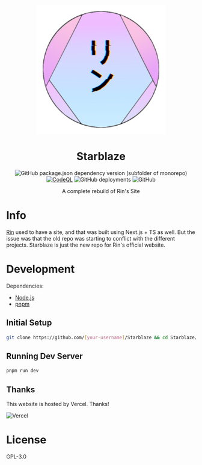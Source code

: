 <div align=center>

![Rin](./assets/rin-logo-172.svg)

# Starblaze

![GitHub package.json dependency version (subfolder of monorepo)](https://img.shields.io/github/package-json/dependency-version/No767/Starblaze/next?filename=starblaze-next%2Fpackage.json&label=Next.js&logo=nextdotjs) [![CodeQL](https://github.com/No767/Starblaze/actions/workflows/codeql.yml/badge.svg)](https://github.com/No767/Starblaze/actions/workflows/codeql.yml) ![GitHub deployments](https://img.shields.io/github/deployments/No767/Starblaze/production?label=Vercel&logo=vercel) ![GitHub](https://img.shields.io/github/license/No767/Starblaze?label=License&logo=github)

A complete rebuild of Rin's Site

<div align=left>

# Info

[Rin](https://github.com/No767/Rin) used to have a site, and that was built using Next.js + TS as well. But the issue was that the old repo was starting to conflict with the different projects. Starblaze is just the new repo for Rin's official website.

# Development

Dependencies:

- [Node.js](https://nodejs.org/en/)
- [pnpm](https://pnpm.io/)

## Initial Setup

```bash
git clone https://github.com/[your-username]/Starblaze && cd Starblaze/starblaze-next && pnpm install
```

## Running Dev Server

```bash
pnpm run dev
```

## Thanks

This website is hosted by Vercel. Thanks!

![Vercel](https://www.datocms-assets.com/31049/1618983297-powered-by-vercel.svg)

# License
GPL-3.0
